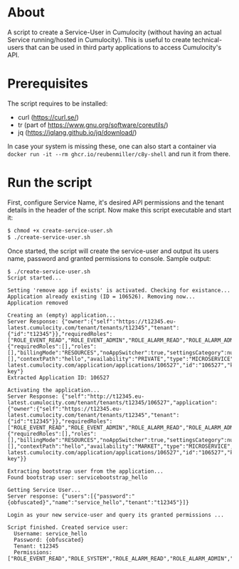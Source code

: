 
# About

A script to create a Service-User in Cumulocity (without having an actual Service running/hosted in Cumulocity). This is useful to create technical-users that can be used in third party applications to access Cumulocity's API. 

# Prerequisites

The script requires to be installed:
* curl (https://curl.se/)
* tr (part of https://www.gnu.org/software/coreutils/)
* jq (https://jqlang.github.io/jq/download/)

In case your system is missing these, one can also start a container via `docker run -it --rm ghcr.io/reubenmiller/c8y-shell` and run it from there. 

# Run the script

First, configure Service Name, it's desired API permissions and the tenant details in the header of the script. Now make this script executable and start it:

```sh
$ chmod +x create-service-user.sh
$ ./create-service-user.sh
```

Once started, the script will create the service-user and output its users name, password and granted permissions to console. Sample output:

```text
$ ./create-service-user.sh
Script started...

Setting 'remove app if exists' is activated. Checking for existance...
Application already existing (ID = 106526). Removing now...
Application removed

Creating an (empty) application...
Server Response: {"owner":{"self":"https://t12345.eu-latest.cumulocity.com/tenant/tenants/t12345","tenant":{"id":"t12345"}},"requiredRoles":["ROLE_EVENT_READ","ROLE_EVENT_ADMIN","ROLE_ALARM_READ","ROLE_ALARM_ADMIN"],"manifest":{"requiredRoles":[],"roles":[],"billingMode":"RESOURCES","noAppSwitcher":true,"settingsCategory":null},"roles":[],"contextPath":"hello","availability":"PRIVATE","type":"MICROSERVICE","name":"hello","self":"https://t12345.eu-latest.cumulocity.com/application/applications/106527","id":"106527","key":"hello-key"}
Extracted Application ID: 106527

Activating the application...
Server Response: {"self":"http://t12345.eu-latest.cumulocity.com/tenant/tenants/t12345/106527","application":{"owner":{"self":"https://t12345.eu-latest.cumulocity.com/tenant/tenants/t12345","tenant":{"id":"t12345"}},"requiredRoles":["ROLE_EVENT_READ","ROLE_EVENT_ADMIN","ROLE_ALARM_READ","ROLE_ALARM_ADMIN"],"manifest":{"requiredRoles":[],"roles":[],"billingMode":"RESOURCES","noAppSwitcher":true,"settingsCategory":null},"roles":[],"contextPath":"hello","availability":"MARKET","type":"MICROSERVICE","name":"hello","self":"https://t12345.eu-latest.cumulocity.com/application/applications/106527","id":"106527","key":"hello-key"}}

Extracting bootstrap user from the application...
Found bootstrap user: servicebootstrap_hello

Getting Service User...
Server response: {"users":[{"password":"{obfuscated}","name":"service_hello","tenant":"t12345"}]}

Login as your new service-user and query its granted permissions ...

Script finished. Created service user:
  Username: service_hello
  Password: {obfuscated}
  Tenant: t12345
  Permissions: ["ROLE_EVENT_READ","ROLE_SYSTEM","ROLE_ALARM_READ","ROLE_ALARM_ADMIN","ROLE_EVENT_ADMIN"]
```